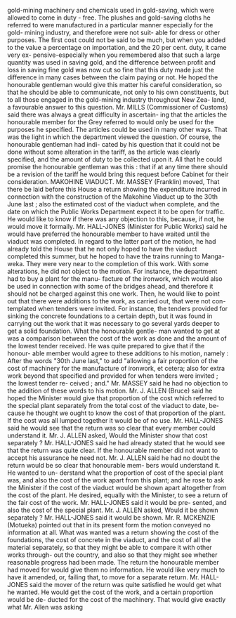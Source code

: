 gold-mining machinery and chemicals used in gold-saving, which were allowed to come in duty - free. The plushes and gold-saving cloths he referred to were manufactured in a particular manner especially for the gold- mining industry, and therefore were not suit- able for dress or other purposes. The first cost could not be said to be much, but when you added to the value a percentage on importation, and the 20 per cent. duty, it came very ex- pensive-especially when you remembered also that such a large quantity was used in saving gold, and the difference between profit and loss in saving fine gold was now cut so fine that this duty made just the difference in many cases between the claim paying or not. He hoped the honourable gentleman would give this matter his careful consideration, so that he should be able to communicate, not only to his own constituents, but to all those engaged in the gold-mining industry throughout New Zea- land, a favourable answer to this question. Mr. MILLS (Commissioner of Customs) said there was always a great difficulty in ascertain- ing that the articles the honourable member for the Grey referred to would only be used for the purposes he specified. The articles could be used in many other ways. That was the light in which the department viewed the question. Of course, the honourable gentleman had indi- cated by his question that it could not be done without some alteration in the tariff, as the article was clearly specified, and the amount of duty to be collected upon it. All that he could promise the honourable gentleman was this : that if at any time there should be a revision of the tariff he would bring this request before Cabinet for their consideration. MAKOHINE VIADUCT. Mr. MASSEY (Franklin) moved, That there be laid before this House a return showing the expenditure incurred in connection with the construction of the Makohine Viaduct up to the 30th June last ; also the estimated cost of the viaduct when complete, and the date on which the Public Works Department expect it to be open for traffic. He would like to know if there was any objection to this, because, if not, he would move it formally. Mr. HALL-JONES (Minister for Public Works) said he would have preferred the honourable member to have waited until the viaduct was completed. In regard to the latter part of the motion, he had already told the House that he not only hoped to have the viaduct completed this summer, but he hoped to have the trains running to Manga- weka. They were very near to the completion of this work. With some alterations, he did not object to the motion. For instance, the department had to buy a plant for the manu- facture of the ironwork, which would also be used in connection with some of the bridges ahead, and therefore it should not be charged against this one work. Then, he would like to point out that there were additions to the work, as carried out, that were not con- templated when tenders were invited. For instance, the tenders provided for sinking the concrete foundations to a certain depth, but it was found in carrying out the work that it was necessary to go several yards deeper to get a solid foundation. What the honourable gentle- man wanted to get at was a comparison between the cost of the work as done and the amount of the lowest tender received. He was quite prepared to give that if the honour- able member would agree to these additions to his motion, namely : After the words "30th June last," to add "allowing a fair proportion of the cost of machinery for the manufacture of ironwork, et cetera; also for extra work beyond that specified and provided for when tenders were invited ; the lowest tender re- ceived ; and." Mr. MASSEY said he had no objection to the addition of these words to his motion. Mr. J. ALLEN (Bruce) said he hoped the Minister would give that proportion of the cost which referred to the special plant separately from the total cost of the viaduct to date, be- cause he thought we ought to know the cost of that proportion of the plant. If the cost was all lumped together it would be of no use. Mr. HALL-JONES said he would see that the return was so clear that every member could understand it. Mr. J. ALLEN asked, Would the Minister show that cost separately ? Mr. HALL-JONES said he had already stated that he would see that the return was quite clear. If the honourable member did not want to accept his assurance he need not. Mr. J. ALLEN said he had no doubt the return would be so clear that honourable mem- bers would understand it. He wanted to un- derstand what the proportion of cost of the special plant was, and also the cost of the work apart from this plant; and he rose to ask the Minister if the cost of the viaduct would be shown apart altogether from the cost of the plant. He desired, equally with the Minister, to see a return of the fair cost of the work. Mr. HALL-JONES said it would be pre- sented, and also the cost of the special plant. Mr. J. ALLEN asked, Would it be shown separately ? Mr. HALL-JONES said it would be shown. Mr. R. MCKENZIE (Motueka) pointed out that in its present form the motion conveyed no information at all. What was wanted was a return showing the cost of the foundations, the cost of concrete in the viaduct, and the cost of all the material separately, so that they might be able to compare it with other works through- out the country, and also so that they might see whether reasonable progress had been made. The return the honourable member had moved for would give them no information. He would like very much to have it amended, or, failing that, to move for a separate return. Mr. HALL-JONES said the mover of the return was quite satisfied he would get what he wanted. He would get the cost of the work, and a certain proportion would be de- ducted for the cost of the machinery. That would give exactly what Mr. Allen was asking 